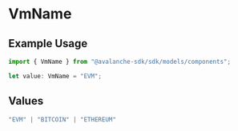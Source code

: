# VmName

## Example Usage

```typescript
import { VmName } from "@avalanche-sdk/sdk/models/components";

let value: VmName = "EVM";
```

## Values

```typescript
"EVM" | "BITCOIN" | "ETHEREUM"
```